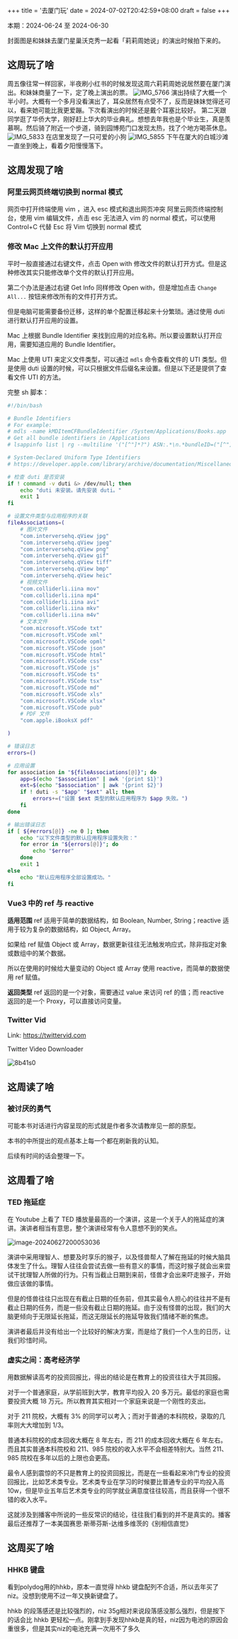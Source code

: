 +++
title = '去厦门玩'
date = 2024-07-02T20:42:59+08:00
draft = false
+++

本期：2024-06-24 至 2024-06-30

封面图是和妹妹去厦门星巢沃克秀一起看「莉莉周她说」的演出时候拍下来的。

## 这周玩了啥

周五像往常一样回家，半夜刷小红书的时候发现这周六莉莉周她说居然要在厦门演出。和妹妹商量了一下，定了晚上演出的票。
![IMG_5766](https://raw.githubusercontent.com/huyixi/Pics/main/uPic/IMG_5766.HEIC)
演出持续了大概一个半小时。大概有一个多月没看演出了，耳朵居然有点受不了，反而是妹妹觉得还可以，看来她可能比我更爱蹦。下次看演出的时候还是戴个耳塞比较好。
第二天跟同学逛了华侨大学，刚好赶上华大的毕业典礼。想想去年我也是个毕业生，真是羡慕啊。然后骑了附近一个步道，骑到园博苑门口发现太热，找了个地方喝茶休息。
![IMG_5833](https://raw.githubusercontent.com/huyixi/Pics/main/uPic/IMG_5833.HEIC)
在店里发现了一只可爱的小狗
![IMG_5855](https://raw.githubusercontent.com/huyixi/Pics/main/uPic/IMG_5855.HEIC)
下午在厦大的白城沙滩一直坐到晚上，看着夕阳慢慢落下。

## 这周发现了啥

### 阿里云网页终端切换到 normal 模式

网页中打开终端使用 vim ，进入 esc 模式和退出网页冲突
阿里云网页终端控制台，使用 vim 编辑文件，点击 esc 无法进入 vim 的 normal 模式，可以使用 Control+C 代替 Esc 将 Vim 切换到 normal 模式

### 修改 Mac 上文件的默认打开应用

平时一般直接通过右键文件，点击 Open with 修改文件的默认打开方式。但是这种修改其实只能修改单个文件的默认打开应用。

第二个办法是通过右键 Get Info 同样修改 Open with，但是增加点击 `Change All...` 按钮来修改所有的文件打开方式。

但是电脑可能需要备份迁移，这样的单个配置迁移起来十分繁琐。通过使用 duti 进行默认打开应用的设置。

Mac 上根据 Bundle Identifier 来找到应用的对应名称。所以要设置默认打开应用，需要知道应用的 Bundle Identifier。

Mac 上使用 UTI 来定义文件类型，可以通过 `mdls` 命令查看文件的 UTI 类型。但是使用 duti 设置的时候，可以只根据文件后缀名来设置。但是以下还是提供了查看文件 UTI 的方法。

完整 sh 脚本：

```bash
#!/bin/bash

# Bundle Identifiers
# For example:
# mdls -name kMDItemCFBundleIdentifier /System/Applications/Books.app
# Get all bundle identifiers in /Applications
# lsappinfo list | rg --multiline '("[^"]*?") ASN:.*\n.*bundleID=("[^"]*?")' --replace '$1 $2' --only-matching

# System-Declared Uniform Type Identifiers
# https://developer.apple.com/library/archive/documentation/Miscellaneous/Reference/UTIRef/Articles/System-DeclaredUniformTypeIdentifiers.html#//apple_ref/doc/uid/TP40009259

# 检查 duti 是否安装
if ! command -v duti &> /dev/null; then
    echo "duti 未安装。请先安装 duti。"
    exit 1
fi

# 设置文件类型与应用程序的关联
fileAssociations=(
    # 图片文件
    "com.interversehq.qView jpg"
    "com.interversehq.qView jpeg"
    "com.interversehq.qView png"
    "com.interversehq.qView gif"
    "com.interversehq.qView tiff"
    "com.interversehq.qView bmp"
    "com.interversehq.qView heic"
    # 视频文件
    "com.colliderli.iina mov"
    "com.colliderli.iina mp4"
    "com.colliderli.iina avi"
    "com.colliderli.iina mkv"
    "com.colliderli.iina m4v"
    # 文本文件
    "com.microsoft.VSCode txt"
    "com.microsoft.VSCode xml"
    "com.microsoft.VSCode opml"
    "com.microsoft.VSCode json"
    "com.microsoft.VSCode html"
    "com.microsoft.VSCode css"
    "com.microsoft.VSCode js"
    "com.microsoft.VSCode ts"
    "com.microsoft.VSCode tsx"
    "com.microsoft.VSCode md"
    "com.microsoft.VSCode xls"
    "com.microsoft.VSCode xlsx"
    "com.microsoft.VSCode pub"
    # PDF 文件
    "com.apple.iBooksX pdf"

)

# 错误日志
errors=()

# 应用设置
for association in "${fileAssociations[@]}"; do
    app=$(echo "$association" | awk '{print $1}')
    ext=$(echo "$association" | awk '{print $2}')
    if ! duti -s "$app" "$ext" all; then
        errors+=("设置 $ext 类型的默认应用程序为 $app 失败。")
    fi
done

# 输出错误日志
if [ ${#errors[@]} -ne 0 ]; then
    echo "以下文件类型的默认应用程序设置失败："
    for error in "${errors[@]}"; do
        echo "$error"
    done
    exit 1
else
    echo "默认应用程序全部设置成功。"
fi
```

### Vue3 中的 ref 与 reactive

**适用范围**
ref 适用于简单的数据结构，如 Boolean, Number, String；reactive 适用于较为复杂的数据结构，如 Object, Array。

如果给 ref 赋值 Object 或 Array，数据更新往往无法触发响应式，除非指定对象或数组中的某个数据。

所以在使用的时候给大量变动的 Object 或 Array 使用 reactive，而简单的数据使用 ref 赋值。

**返回类型**
ref 返回的是一个对象，需要通过 value 来访问 ref 的值；而 reactive 返回的是一个 Proxy，可以直接访问变量。

### Twitter Vid

Link: https://twittervid.com

Twitter Video Downloader

![8b41s0](https://raw.githubusercontent.com/huyixi/Pics/main/uPic/8b41s0.png)

## 这周读了啥

### 被讨厌的勇气

可能本书对话进行内容呈现的形式就是作者多次请教岸见一郎的原型。

本书的中所提出的观点基本上每一个都在刷新我的认知。

后续有时间的话会整理一下。

## 这周看了啥

### TED 拖延症

在 Youtube 上看了 TED 播放量最高的一个演讲，这是一个关于人的拖延症的演讲。演讲者相当有意思，整个演讲经常有令人意想不到的笑点。

![image-20240627200053036](https://raw.githubusercontent.com/huyixi/Pics/main/uPic/image-20240627200053036.png)

演讲中采用理智人、想要及时享乐的猴子，以及怪兽帮人了解在拖延的时候大脑具体发生了什么。理智人往往会尝试去做一些有意义的事情，而这时猴子就会出来尝试干扰理智人所做的行为。只有当截止日期到来前，怪兽才会出来吓走猴子，开始做应该做的事情。

但是的怪兽往往只出现在有截止日期的任务前，但其实最令人担心的往往并不是有截止日期的任务，而是一些没有截止日期的拖延。由于没有怪兽的出现，我们的大脑更倾向于无限延长拖延，而这无限延长的拖延导致我们情绪不断的焦虑。

演讲者最后并没有给出一个比较好的解决方案，而是给了我们一个人生的日历，让我们珍惜时间。

### 虚实之间：高考经济学

用数据解读高考的投资回报比，得出的结论是在教育上的投资往往大于其回报。

对于一个普通家庭，从学前班到大学，教育平均投入 20 多万元。最低的家庭也需要投资大概 18 万元。所以教育其实相对一个家庭来说是一个刚性的支出。

对于 211 院校，大概有 3% 的同学可以考入；而对于普通的本科院校，录取的几率则大大增加到 1/3。

普通本科院校的成本回收大概在 8 年左右，而 211 的成本回收大概在 6 年左右。而且其实普通本科院校和 211、985 院校的收入水平不会相差特别大。当然 211、985 院校在多年以后的上限也会更高。

最令人感到震惊的不只是教育上的投资回报比，而是在一些看起来冷门专业的投资回报比，比如艺术类专业。艺术类专业在学习的时候要比普通专业的平均投入高 10w，但是毕业五年后艺术类专业的同学就业满意度往往较高，而且获得一个很不错的收入水平。

这就涉及到播客中所说的一些反常识的结论，往往我们看到的并不是真实的。播客最后还推荐了一本美国赛思·斯蒂芬斯-达维多维茨的《别相信直觉》

## 这周买了啥

### HHKB 键盘

看到polydog用的hhkb，原本一直觉得 hhkb 键盘配列不合适，所以去年买了niz。没想到使用不过一年又换新键盘了。

hhkb 的段落感还是比较强烈的，niz 35g相对来说段落感没那么强烈，但是按下的话会比 hhkb 更轻松一点。刚拿到手发现hhkb是真的轻，niz因为电池的原因会重很多，但是其实niz的电池充满一次用不了多久
